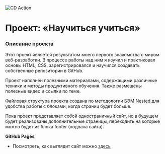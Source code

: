 ![CD Action](https://github.com/vladosrus/how-to-learn/actions/workflows/actions.yml/badge.svg?event=push)

# Проект: «Научиться учиться»

### Описание проекта

Этот проект является результатом моего первого знакомства с миром веб-разработки. В процессе работы над ним я изучил и практиковал основы HTML, CSS, зарегистрировался и научился создавать собственные репозитории в GitHub.

Проект наполнен полезными материалами, содержащими различные техники и методы продуктивного обучения. Также размещены полезные видео и ссылки по теме.

Файловая структура проекта создана по методологии БЭМ Nested для удобства работы с блоками, когда страниц будет больше.

Пока проект представляет собой одностраничный сайт, но в будущем будет реализованы дополнительные страницы, переходить на которые можно будет из блока footer (подвала сайта).

**GitHub Pages**

- Посмотреть, как выглядит сайт можно [здесь](https://vladislav-chikov-projects.ru/how-to-learn/)
